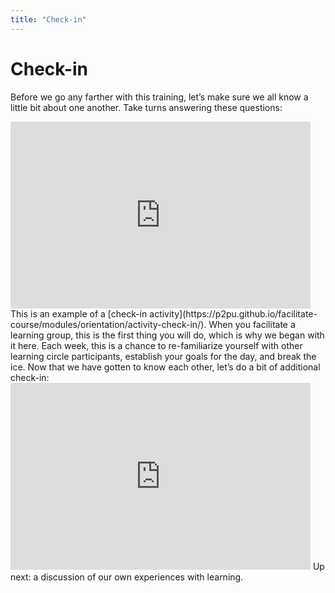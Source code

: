 ```yaml
---
title: "Check-in"
---
```

# Check-in

Before we go any farther with this training, let’s make sure we all know a little bit about one another. 
Take turns answering these questions:
<iframe src="https://docs.google.com/presentation/d/e/2PACX-1vTC7qJDbRjcoEohzKBwC39S13yJf-yRrzPlLue6_4uav7vd7ZTq__MWzcjvtYY9r3GnwQRFiw7ZHw2Y/embed?slide=id.g7e022b973a_0_5&start=false&loop=false&delayms=3000" frameborder="0" width="480" height="299" allowfullscreen="true" mozallowfullscreen="true" webkitallowfullscreen="true"></iframe>
This is an example of a [check-in activity](https://p2pu.github.io/facilitate-course/modules/orientation/activity-check-in/). When you facilitate a learning group, this is the first thing you will do, which is why we began with it here. Each week, this is a chance to re-familiarize yourself with other learning circle participants, establish your goals for the day, and break the ice. 
Now that we have gotten to know each other, let’s do a bit of additional check-in:
<iframe src="https://docs.google.com/presentation/d/e/2PACX-1vTC7qJDbRjcoEohzKBwC39S13yJf-yRrzPlLue6_4uav7vd7ZTq__MWzcjvtYY9r3GnwQRFiw7ZHw2Y/embed?slide=id.g7e022b973a_0_10&start=false&loop=false&delayms=3000" frameborder="0" width="480" height="299" allowfullscreen="true" mozallowfullscreen="true" webkitallowfullscreen="true"></iframe>
Up next: a discussion of our own experiences with learning.
